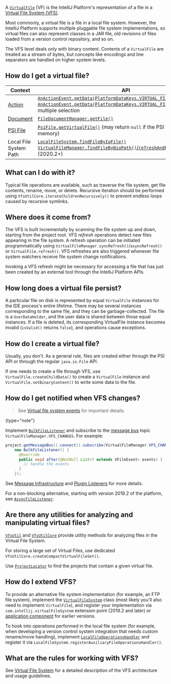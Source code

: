 [//]: # (title: Virtual Files)

<!-- Copyright 2000-2022 JetBrains s.r.o. and contributors. Use of this source code is governed by the Apache 2.0 license. -->

A [`VirtualFile`](upsource:///platform/core-api/src/com/intellij/openapi/vfs/VirtualFile.java) (VF) is the IntelliJ Platform's representation of a file in a [Virtual File System (VFS)](virtual_file_system.md).

Most commonly, a virtual file is a file in a local file system.
However, the IntelliJ Platform supports multiple pluggable file system implementations, so virtual files can also represent classes in a JAR file, old revisions of files loaded from a version control repository, and so on.

The VFS level deals only with binary content.
Contents of a `VirtualFile` are treated as a stream of bytes, but concepts like encodings and line separators are handled on higher system levels.

## How do I get a virtual file?

| Context                          | API                                                                                                                                                                                                                                                                                                                                          |
|----------------------------------|----------------------------------------------------------------------------------------------------------------------------------------------------------------------------------------------------------------------------------------------------------------------------------------------------------------------------------------------|
| [Action](basic_action_system.md) | [`AnActionEvent.getData(PlatformDataKeys.VIRTUAL_FILE)`](upsource:///platform/editor-ui-api/src/com/intellij/openapi/actionSystem/AnActionEvent.java)<br/>[`AnActionEvent.getData(PlatformDataKeys.VIRTUAL_FILE_ARRAY)`](upsource:///platform/editor-ui-api/src/com/intellij/openapi/actionSystem/AnActionEvent.java) for multiple selection |
| [Document](documents.md)         | [`FileDocumentManager.getFile()`](upsource:///platform/core-api/src/com/intellij/openapi/fileEditor/FileDocumentManager.java)                                                                                                                                                                                                                |
| [PSI File](psi_files.md)         | [`PsiFile.getVirtualFile()`](upsource:///platform/core-api/src/com/intellij/psi/PsiFile.java) (may return `null` if the PSI file exists only in memory)                                                                                                                                                                                      |
| Local File System Path           | [`LocalFileSystem.findFileByIoFile()`](upsource:///platform/analysis-api/src/com/intellij/openapi/vfs/LocalFileSystem.java)<br/>[`VirtualFileManager.findFileByNioPath()`/`refreshAndFindFileByNioPath()`](upsource:///platform/core-api/src/com/intellij/openapi/vfs/VirtualFileManager.java) (2020.2+)                                     |

## What can I do with it?

Typical file operations are available, such as traverse the file system, get file contents, rename, move, or delete.
Recursive iteration should be performed using `VfsUtilCore.iterateChildrenRecursively()` to prevent endless loops caused by recursive symlinks.

## Where does it come from?

The VFS is built incrementally by scanning the file system up and down, starting from the project root.
VFS _refresh_ operations detect new files appearing in the file system.
A refresh operation can be initiated programmatically using `VirtualFileManager.syncRefresh()`/`asyncRefresh()` or `VirtualFile.refresh()`.
VFS refreshes are also triggered whenever file system watchers receive file system change notifications.

Invoking a VFS refresh might be necessary for accessing a file that has just been created by an external tool through the IntelliJ Platform APIs.

## How long does a virtual file persist?

A particular file on disk is represented by equal `VirtualFile` instances for the IDE process's entire lifetime.
There may be several instances corresponding to the same file, and they can be garbage-collected.
The file is a `UserDataHolder`, and the user data is shared between those equal instances.
If a file is deleted, its corresponding VirtualFile instance becomes invalid (`isValid()` returns `false`), and operations cause exceptions.

## How do I create a virtual file?

Usually, you don't.
As a general rule, files are created either through the PSI API or through the regular `java.io.File` API.

If one needs to create a file through VFS, use `VirtualFile.createChildData()` to create a `VirtualFile` instance and `VirtualFile.setBinaryContent()` to write some data to the file.

## How do I get notified when VFS changes?

> See [Virtual file system events](virtual_file_system.md#virtual-file-system-events) for important details.
>
{type="note"}

Implement [`BulkFileListener`](upsource:///platform/core-api/src/com/intellij/openapi/vfs/newvfs/BulkFileListener.java) and subscribe to the [message bus](messaging_infrastructure.md) topic `VirtualFileManager.VFS_CHANGES`.
For example:

```java
project.getMessageBus().connect().subscribe(VirtualFileManager.VFS_CHANGES,
    new BulkFileListener() {
      @Override
      public void after(@NotNull List<? extends VFileEvent> events) {
        // handle the events
      }
    });
```

See [Message Infrastructure](messaging_infrastructure.md) and [Plugin Listeners](plugin_listeners.md) for more details.

For a non-blocking alternative, starting with version 2019.2 of the platform, see [`AsyncFileListener`](upsource:///platform/core-api/src/com/intellij/openapi/vfs/AsyncFileListener.java).

## Are there any utilities for analyzing and manipulating virtual files?

[`VfsUtil`](upsource:///platform/analysis-api/src/com/intellij/openapi/vfs/VfsUtil.java) and [`VfsUtilCore`](upsource:///platform/core-api/src/com/intellij/openapi/vfs/VfsUtilCore.java) provide utility methods for analyzing files in the Virtual File System.

For storing a large set of Virtual Files, use dedicated `VfsUtilCore.createCompactVirtualFileSet()`.

Use [`ProjectLocator`](upsource:///platform/projectModel-api/src/com/intellij/openapi/project/ProjectLocator.java) to find the projects that contain a given virtual file.

## How do I extend VFS?

To provide an alternative file system implementation (for example, an FTP file system), implement the [`VirtualFileSystem`](upsource:///platform/core-api/src/com/intellij/openapi/vfs/VirtualFileSystem.java) class (most likely you'll also need to implement `VirtualFile`), and register your implementation via `com.intellij.virtualFileSystem` extension point (2019.2 and later) or [application component](plugin_components.md) for earlier versions.

To hook into operations performed in the local file system (for example, when developing a version control system integration that needs custom rename/move handling), implement [`LocalFileOperationsHandler`](upsource:///platform/analysis-api/src/com/intellij/openapi/vfs/LocalFileOperationsHandler.java) and register it via `LocalFileSystem.registerAuxiliaryFileOperationsHandler()`.

## What are the rules for working with VFS?

See [Virtual File System](virtual_file_system.md) for a detailed description of the VFS architecture and usage guidelines.
